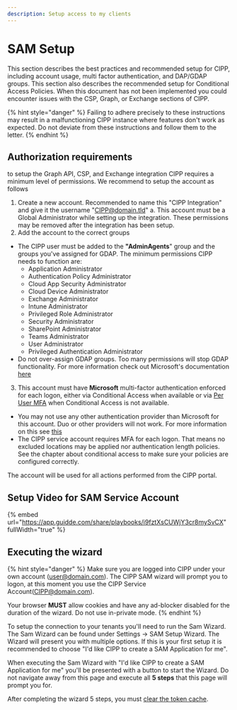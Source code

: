 ```yaml
---
description: Setup access to my clients
---
```


# SAM Setup

This section describes the best practices and recommended setup for CIPP, including account usage, multi factor authentication, and DAP/GDAP groups. This section also describes the recommended setup for Conditional Access Policies. When this document has not been implemented you could encounter issues with the CSP, Graph, or Exchange sections of CIPP.

{% hint style="danger" %}
Failing to adhere precisely to these instructions may result in a malfunctioning CIPP instance where features don't work as expected. Do not deviate from these instructions and follow them to the letter.&#x20;
{% endhint %}

## Authorization requirements

to setup the Graph API, CSP, and Exchange integration CIPP requires a minimum level of permissions. We recommend to setup the account as follows

1. Create a new account. Recommended to name this "CIPP Integration" and give it the username "CIPP@domain.tld" a. This account must be a Global Administrator while setting up the integration. These permissions may be removed after the integration has been setup.
2. Add the account to the correct groups

* The CIPP user must be added to the **"AdminAgents**" group and the groups you've assigned for GDAP. The minimum permissions CIPP needs to function are:
  * Application Administrator
  * Authentication Policy Administrator
  * Cloud App Security Administrator
  * Cloud Device Administrator
  * Exchange Administrator
  * Intune Administrator
  * Privileged Role Administrator
  * Security Administrator
  * SharePoint Administrator
  * Teams Administrator
  * User Administrator
  * Privileged Authentication Administrator
* Do not over-assign GDAP groups. Too many permissions will stop GDAP functionality. For more information check out Microsoft's documentation [here](https://learn.microsoft.com/en-us/partner-center/gdap-faq)

3. This account must have **Microsoft** multi-factor authentication enforced for each logon, either via Conditional Access when available or via [Per User MFA](https://account.activedirectory.windowsazure.com/UserManagement/MultifactorVerification.aspx) when Conditional Access is not available.

* You may not use any other authentication provider than Microsoft for this account. Duo or other providers will not work. For more information on this see [this](https://learn.microsoft.com/en-us/partner-center/partner-security-requirements-mandating-mfa#supported-mfa-options)
* The CIPP service account requires MFA for each logon. That means no excluded locations may be applied nor authentication length policies. See the chapter about conditional access to make sure your policies are configured correctly.

The account will be used for all actions performed from the CIPP portal.

## Setup Video for SAM Service Account

{% embed url="https://app.guidde.com/share/playbooks/i9fztXsCUWjY3cr8mySvCX" fullWidth="true" %}

## Executing the wizard

{% hint style="danger" %}
Make sure you are logged into CIPP under your own account (user@domain.com). The CIPP SAM wizard will prompt you to logon, at this moment you use the CIPP Service Account(CIPP@domain.com).

Your browser **MUST** allow cookies and have any ad-blocker disabled for the duration of the wizard. Do not use in-private mode.
{% endhint %}

To setup the connection to your tenants you'll need to run the Sam Wizard. The Sam Wizard can be found under Settings -> SAM Setup Wizard. The Wizard will present you with multiple options. If this is your first setup it is recommended to choose "I'd like CIPP to create a SAM Application for me".

When executing the Sam Wizard with "I'd like CIPP to create a SAM Application for me" you'll be presented with a button to start the Wizard. Do not navigate away from this page and execute all **5 steps** that this page will prompt you for.

After completing the wizard 5 steps, you must [clear the token cache](https://cipp.app/docs/general/troubleshooting/#clear-token-cache).
